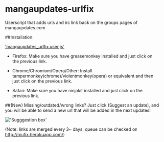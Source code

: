 mangaupdates-urlfix
===================

Userscript that adds urls and irc link back on the groups pages of mangaupdates.com

##Installation
 
['mangaupdates_urlfix.user.js'](https://github.com/loadletter/mangaupdates-urlfix/raw/master/mangaupdates_urlfix.user.js)

- Firefox: Make sure you have greasemonkey installed and just click on the previous link.
 
- Chrome/Chromium/Opera/Other: Install tampermonkey(chrome)/violentmonkey(opera) or equivalent and then just click on the previous link.
 
- Safari: Make sure you have ninjakit installed and just click on the previous link.

##(New) Missing/outdated/wrong links?
Just click (Suggest an update), and you will be able to send a new url that will be added in the next updates!

!['Sugggestion box'](http://s29.postimg.org/3jq7j4593/sugg.png)

(Note: links are merged every 3~ days, queue can be checked on http://mufix.herokuapp.com/)
